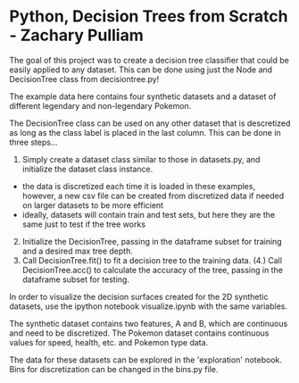 # Python, Decision Trees from Scratch - Zachary Pulliam

The goal of this project was to create a decision tree classifier that could be easily applied to any dataset. This can be 
done using just the Node and DecisionTree class from decisiontree.py!

The example data here contains four synthetic datasets and a dataset of different legendary and non-legendary Pokemon.

The DecisionTree class can be used on any other dataset that is descretized as long as the class label 
is placed in the last column. This can be done in three steps...

1. Simply create a dataset class similar to those in datasets.py, and initialize the dataset class instance.
- the data is discretized each time it is loaded in these examples, however, a new csv file can be created from discretized
data if needed on larger datasets to be more efficient
- ideally, datasets will contain train and test sets, but here they are the same just to test if the tree works
2. Initialize the DecisionTree, passing in the dataframe subset for training and a desired max tree depth.
3. Call DecisionTree.fit() to fit a decision tree to the training data.
(4.) Call DecisionTree.acc() to calculate the accuracy of the tree, passing in the dataframe subset for testing.

In order to visualize the decision surfaces created for the 2D synthetic datasets, use the ipython notebook visualize.ipynb 
with the same variables.

The synthetic dataset contains two features, A and B, which are continuous and need to be discretized.
The Pokemon dataset contains continuous values for speed, health, etc. and Pokemon type data.

The data for these datasets can be explored in the 'exploration' notebook. 
Bins for discretization can be changed in the bins.py file.

